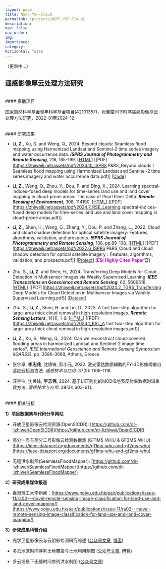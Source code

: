 ```yaml
---
layout: page
title: NSFC-YSF-Cloud
permalink: /projects/NSFC-YSF-Cloud/
description: 
nav: false
nav_order:
img:
importance:
category:
horizontal: false
---
```




（更新中...）

## 遥感影像厚云处理方法研究


<br>
#### 资助项目

国家自然科学基金青年科学基金项目(42101357)，张量空间下时序遥感影像厚云处理方法研究，2022-01至2024-12


<br>
#### 研究成果

- **Li, Z.**, Xu, S. and Weng, Q., 2024. Beyond clouds: Seamless flood mapping using Harmonized Landsat and Sentinel-2 time series imagery and water occurrence data. ***ISPRS Journal of Photogrammetry and Remote Sensing***, 216, 185-199. [[HTML](https://doi.org/10.1016/j.isprsjprs.2024.07.022)] [[PDF](https://zhiweili.net/assets/pdf/2024.10_ISPRS P&RS_Beyond clouds：Seamless flood mapping using Harmonized Landsat and Sentinel-2 time series imagery and water occurrence data.pdf)] [[Code](https://github.com/dr-lizhiwei/SeamlessFloodMapper)]

- **Li, Z.**, Weng, Q., Zhou, Y., Dou, P. and Ding, X., 2024. Learning spectral-indices-fused deep models for time-series land use and land cover mapping in cloud-prone areas: The case of Pearl River Delta. ***Remote Sensing of Environment***, 308, 114190. [[HTML](https://doi.org/10.1016/j.rse.2024.114190)] [[PDF](https://zhiweili.net/assets/pdf/2024.7_RSE_Learning spectral-indices-fused deep models for time-series land use and land cover mapping in cloud-prone areas.pdf)]

- **Li, Z.**, Shen, H., Weng, Q., Zhang, Y., Dou, P. and Zhang, L., 2022. Cloud and cloud shadow detection for optical satellite imagery: Features, algorithms, validation, and prospects. ***ISPRS Journal of Photogrammetry and Remote Sensing***, 188, pp.89-108. [[HTML](https://doi.org/10.1016/j.isprsjprs.2022.03.020)] [[PDF](https://zhiweili.net/assets/pdf/2022.6_ISPRS P&RS_Cloud and cloud shadow detection for optical satellite imagery：Features, algorithms, validation, and prospects.pdf)] [[Project](https://github.com/dr-lizhiwei/OpenSICDR/)] (**<span style="color: #b509ac;">ESI Highly Cited Paper</span>**🏆)

- Zhu, S., **Li, Z.** and Shen, H., 2024. Transferring Deep Models for Cloud Detection in Multisensor Images via Weakly Supervised Learning. ***IEEE Transactions on Geoscience and Remote Sensing***, 62, 5609518. [[HTML](https://doi.org/10.1109/TGRS.2024.3358824)] [[PDF](https://zhiweili.net/assets/pdf/2024.2_TGRS_Transferring Deep Models for Cloud Detection in Multisensor Images via Weakly Supervised Learning.pdf)] [[Dataset](https://github.com/whu-ZSC/GF1-GF2MS-WHU)]

- Zhu, S., **Li, Z.**, Shen, H. and Lin, D., 2023. A fast two-step algorithm for large-area thick cloud removal in high-resolution images. ***Remote Sensing Letters***, 14(1), 1-9. [[HTML](https://doi.org/10.1080/2150704X.2022.2152753)] [[PDF](https://zhiweili.net/assets/pdf/2023.1_RSL_A fast two-step algorithm for large-area thick cloud removal in high-resolution images.pdf)]

- **Li, Z.**, Xu, S., Weng, Q., 2024. Can we reconstruct cloud-covered flooding areas in harmonized Landsat and Sentinel-2 image time series?, *IEEE International Geoscience and Remote Sensing Symposium (IGARSS)*. pp. 3686–3688, Athens, Greece.

- 张宇卓, **李志伟**, 沈焕锋, 彭小元, 2022. 激光雷达数据辅助的FY-3D影像阈值自适应云检测方法. *遥感技术与应用*. 37(5): 1109-1118.

- 汪宇浩, 沈焕锋, **李志伟**, 2024. 基于L1正则化的MODIS地表反射率数据时域重建方法. *遥感技术与应用*. 39(3): 603-611.



<br>
#### 相关链接

**1）项目数据集与代码分享网站**

- 开放卫星影像云检测资源(OpenSICDR): [https://github.com/dr-lizhiwei/OpenSICDR](https://github.com/dr-lizhiwei/OpenSICDR)

- 高分一号与高分二号影像云检测数据集 (GF1MS-WHU & GF2MS-WHU): [https://ieee-dataport.org/documents/gf1ms-whu-and-gf2ms-whu](https://ieee-dataport.org/documents/gf1ms-whu-and-gf2ms-whu)

- 无缝洪水制图(SeamlessFloodMapper): [https://github.com/dr-lizhiwei/SeamlessFloodMapper](https://github.com/dr-lizhiwei/SeamlessFloodMapper)


**2）研究成果媒体报道**

- 香港理工大学新闻：[https://www.polyu.edu.hk/pair/publications/issue-11/ra02---novel-remote-sensing-image-classification-for-land-use-and-land-cover-mapping/](https://www.polyu.edu.hk/pair/publications/issue-11/ra02---novel-remote-sensing-image-classification-for-land-use-and-land-cover-mapping/)


**3）研究成果科普介绍**

- 光学卫星影像云与云阴影检测研究综述 ([公众号文章](https://mp.weixin.qq.com/s/D5E0ikJa1UjYpkr4lRxG4Q), [博客](https://zhiweili.net/blog/2022/cloud-detection-review-CHN/))

- 多云地区时间序列土地覆盖与土地利用制图 ([公众号文章](https://mp.weixin.qq.com/s/bcfUf3LVpKBu-zWNy3Erww), [博客](https://zhiweili.net/blog/2024/lulc-mapping-CHN/))

- 多云场景下无缝时间序列洪水制图 ([公众号文章](https://mp.weixin.qq.com/s/1zoI0nrOCjtktO6GchPfGQ))

